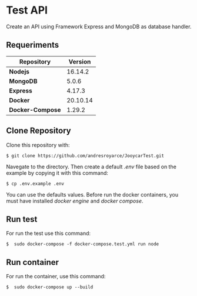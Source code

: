 # Test API

Create an API using Framework Express and MongoDB as database handler.

## Requeriments

Repository          | Version
------------------- | ---------------
**Nodejs**          | 16.14.2
**MongoDB**         | 5.0.6
**Express**         | 4.17.3
**Docker**          | 20.10.14
**Docker-Compose**  | 1.29.2


## Clone Repository

Clone this repository with:


```
$ git clone https://github.com/andresroyarce/JooycarTest.git
```

Navegate to the directory. Then create a default *.env* file based on the example by copying it with this command:


```
$ cp .env.example .env
```

You can use the defaults values. Before run the docker containers, you must have installed *docker engine* and *docker compose*.

## Run test

For run the test use this command:

```
$  sudo docker-compose -f docker-compose.test.yml run node
```

## Run container

For run the container, use this command:


```
$  sudo docker-compose up --build
```
